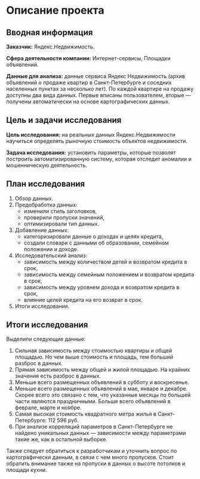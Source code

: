 # Описание проекта

## Вводная информация
**Заказчик:** Яндекс.Недвижимость.

**Сфера деятельности компании:** Интернет-сервисы, Площадки объявлений.

**Данные для анализа:** данные сервиса Яндекс Недвижимость (архив объявлений о продаже квартир в Санкт-Петербурге и соседних населенных пунктах за несколько лет). По каждой квартире на продажу доступны два вида данных. Первые вписаны пользователем, вторые — получены автоматически на основе картографических данных.

## Цель и задачи исследования
**Цель исследования:** на реальных данных Яндекс.Недвижимости научиться определять рыночную стоимость объектов недвижимости.

**Задача исследования:** установить параметры, которые позволят построить автоматизированную систему, которая отследит аномалии и мошенническую деятельность.

## План исследования

1. Обзор данных.
2. Предобработка данных:
    * изменили стиль заголовков,
    * проверили пропуски значений,
    * оптимизировали тип данных.
3. Добавление данных:
    * категоризировали данные о доходах и целях кредита,
    * создали словари с данными об образовании, семейном положении и доходе.
4. Исследовательский анализ:
    * зависимость между количеством детей и возвратом кредита в срок,
    * зависимость между семейным положением и возвратом кредита в срок,
    * зависимость между уровнем дохода и возвратом кредита в срок,
    * влияние целей кредита на его возврат в срок.
4. Итоги исследования.

## Итоги исследования

Выделили следующие данные:
1. Сильная зависимость между стоимостью квартиры и общей площадью. Но чем выше стоимость и площадь, тем больший разброс в данных.
2. Прямая зависимость между общей и жилой площадью. На крайних значения есть разброс в данных.
3. Меньше всего размещенных объявлений в субботу и воскресенье.
4. Меньше всего размещенных объявлений в мае, январе и декабре. Скорее всего это связано с тем, что указанные месяцы по большей части являются праздничными. Больше всего объявлений в феврале, марте и ноябре.
5. Самая высокая стоимость квадратного метра жилья в Санкт-Петербурге: 112 596 руб.
6. При анализе корреляций параметров в Санкт-Петербурге не найдено уникальных данных — зависимости между параметрами такие же, как в остальной выборке.

Также следует обратиться к разработчикам и уточнить вопрос по картографически данным, в связи с чем много пропусков.
Стоит обратить внимание также на пропуски в данных о высоте потолков и площади кухни.
